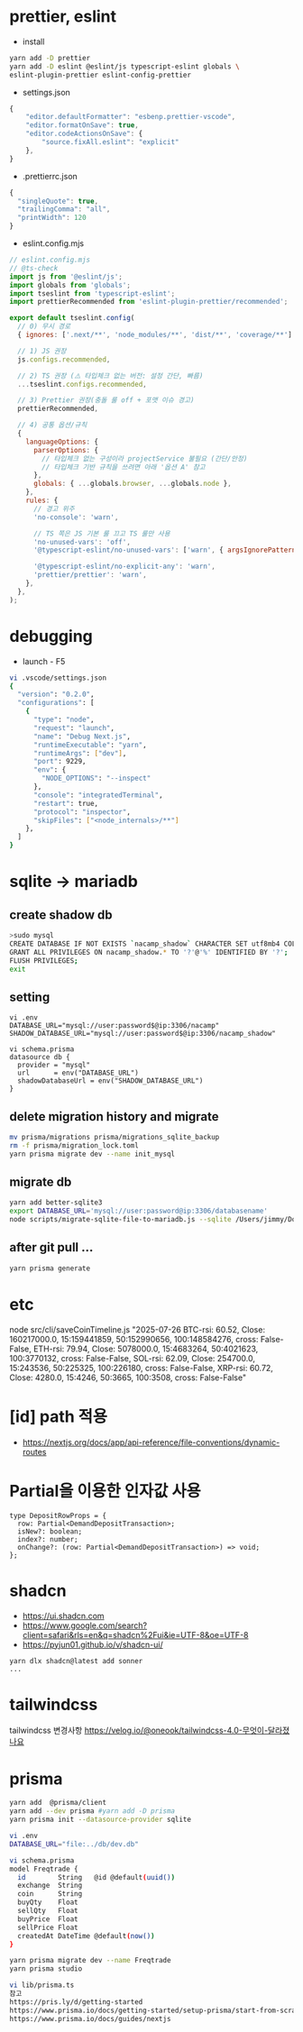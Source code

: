 # prettier, eslint

- install

```bash
yarn add -D prettier
yarn add -D eslint @eslint/js typescript-eslint globals \
eslint-plugin-prettier eslint-config-prettier
```

- settings.json

```js
{
    "editor.defaultFormatter": "esbenp.prettier-vscode",
    "editor.formatOnSave": true,
    "editor.codeActionsOnSave": {
        "source.fixAll.eslint": "explicit"
    },
}
```

- .prettierrc.json

```js
{
  "singleQuote": true,
  "trailingComma": "all",
  "printWidth": 120
}
```

- eslint.config.mjs

```js
// eslint.config.mjs
// @ts-check
import js from '@eslint/js';
import globals from 'globals';
import tseslint from 'typescript-eslint';
import prettierRecommended from 'eslint-plugin-prettier/recommended';

export default tseslint.config(
  // 0) 무시 경로
  { ignores: ['.next/**', 'node_modules/**', 'dist/**', 'coverage/**'] },

  // 1) JS 권장
  js.configs.recommended,

  // 2) TS 권장 (⚠️ 타입체크 없는 버전: 설정 간단, 빠름)
  ...tseslint.configs.recommended,

  // 3) Prettier 권장(충돌 룰 off + 포맷 이슈 경고)
  prettierRecommended,

  // 4) 공통 옵션/규칙
  {
    languageOptions: {
      parserOptions: {
        // 타입체크 없는 구성이라 projectService 불필요 (간단/안정)
        // 타입체크 기반 규칙을 쓰려면 아래 '옵션 A' 참고
      },
      globals: { ...globals.browser, ...globals.node },
    },
    rules: {
      // 경고 위주
      'no-console': 'warn',

      // TS 쪽은 JS 기본 룰 끄고 TS 룰만 사용
      'no-unused-vars': 'off',
      '@typescript-eslint/no-unused-vars': ['warn', { argsIgnorePattern: '^_', varsIgnorePattern: '^_' }],

      '@typescript-eslint/no-explicit-any': 'warn',
      'prettier/prettier': 'warn',
    },
  },
);
```

# debugging

- launch - F5

```bash
vi .vscode/settings.json
{
  "version": "0.2.0",
  "configurations": [
    {
      "type": "node",
      "request": "launch",
      "name": "Debug Next.js",
      "runtimeExecutable": "yarn",
      "runtimeArgs": ["dev"],
      "port": 9229,
      "env": {
        "NODE_OPTIONS": "--inspect"
      },
      "console": "integratedTerminal",
      "restart": true,
      "protocol": "inspector",
      "skipFiles": ["<node_internals>/**"]
    },
  ]
}
```

# sqlite -> mariadb

## create shadow db

```bash
>sudo mysql
CREATE DATABASE IF NOT EXISTS `nacamp_shadow` CHARACTER SET utf8mb4 COLLATE utf8mb4_unicode_ci;
GRANT ALL PRIVILEGES ON nacamp_shadow.* TO '?'@'%' IDENTIFIED BY '?';
FLUSH PRIVILEGES;
exit
```

##

## setting

```
vi .env
DATABASE_URL="mysql://user:password$@ip:3306/nacamp"
SHADOW_DATABASE_URL="mysql://user:password$@ip:3306/nacamp_shadow"

vi schema.prisma
datasource db {
  provider = "mysql"
  url      = env("DATABASE_URL")
  shadowDatabaseUrl = env("SHADOW_DATABASE_URL")
}
```

## delete migration history and migrate

```bash
mv prisma/migrations prisma/migrations_sqlite_backup
rm -f prisma/migration_lock.toml
yarn prisma migrate dev --name init_mysql
```

## migrate db

```bash
yarn add better-sqlite3
export DATABASE_URL='mysql://user:password@ip:3306/databasename'
node scripts/migrate-sqlite-file-to-mariadb.js --sqlite /Users/jimmy/Downloads/db.sqlite
```

## after git pull ...

```bash
yarn prisma generate
```

# etc

node src/cli/saveCoinTimeline.js "2025-07-26 BTC-rsi: 60.52, Close: 160217000.0, 15:159441859, 50:152990656, 100:148584276, cross: False-False, ETH-rsi: 79.94, Close: 5078000.0, 15:4683264, 50:4021623, 100:3770132, cross: False-False, SOL-rsi: 62.09, Close: 254700.0, 15:243536, 50:225325, 100:226180, cross: False-False, XRP-rsi: 60.72, Close: 4280.0, 15:4246, 50:3665, 100:3508, cross: False-False"

# [id] path 적용

- https://nextjs.org/docs/app/api-reference/file-conventions/dynamic-routes

# Partial을 이용한 인자값 사용

```
type DepositRowProps = {
  row: Partial<DemandDepositTransaction>;
  isNew?: boolean;
  index?: number;
  onChange?: (row: Partial<DemandDepositTransaction>) => void;
};
```

# shadcn

- https://ui.shadcn.com
- https://www.google.com/search?client=safari&rls=en&q=shadcn%2Fui&ie=UTF-8&oe=UTF-8
- https://pyjun01.github.io/v/shadcn-ui/

```
yarn dlx shadcn@latest add sonner
...
```

# tailwindcss

tailwindcss 변경사항
https://velog.io/@oneook/tailwindcss-4.0-무엇이-달라졌나요

# prisma

```bash
yarn add  @prisma/client
yarn add --dev prisma #yarn add -D prisma
yarn prisma init --datasource-provider sqlite

vi .env
DATABASE_URL="file:../db/dev.db"

vi schema.prisma
model Freqtrade {
  id        String   @id @default(uuid())
  exchange  String
  coin      String
  buyQty    Float
  sellQty   Float
  buyPrice  Float
  sellPrice Float
  createdAt DateTime @default(now())
}

yarn prisma migrate dev --name Freqtrade
yarn prisma studio

vi lib/prisma.ts
참고
https://pris.ly/d/getting-started
https://www.prisma.io/docs/getting-started/setup-prisma/start-from-scratch/relational-databases-typescript-mysql
https://www.prisma.io/docs/guides/nextjs
```
